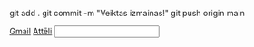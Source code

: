 git add .
git commit -m "Veiktas izmainas!"
git push origin main

<html>
<style>
  .red-text {
    color: red;
  }

  p {
    font-size: 16px;
    font-family: Monospace;
  }
</style>
<head>
    <a href='#'>Gmail</a>
    <a href='#'>Attēli</a>
</head>
<body>
<input type="text" placeholder="" required>
 </body> 
        